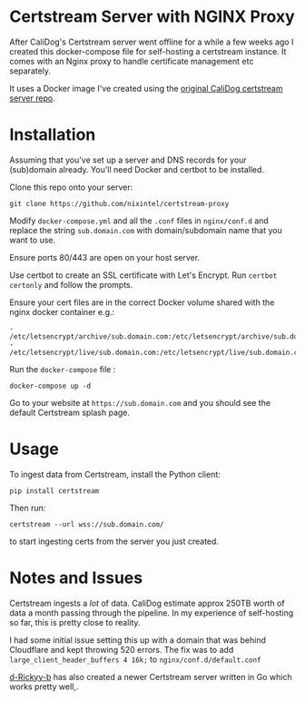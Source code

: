 # Certstream Server with NGINX Proxy

After CaliDog's Certstream server went offline for a while a few weeks ago I created this docker-compose file for self-hosting a certstream instance. It comes with an Nginx proxy to handle certificate management etc separately.

It uses a Docker image I've created using the [original CaliDog certstream server repo](https://github.com/CaliDog/certstream-server). 

# Installation

Assuming that you've set up a server and DNS records for your (sub)domain already. You'll need Docker and certbot to be installed.

Clone this repo onto your server:

`git clone https://github.com/nixintel/certstream-proxy`

Modify `docker-compose.yml` and all the `.conf` files in `nginx/conf.d` and replace the string `sub.domain.com` with domain/subdomain name that you want to use.

Ensure ports 80/443 are open on your host server.

Use certbot to create an SSL certificate with Let's Encrypt. Run `certbot certonly` and follow the prompts.

Ensure your cert files are in the correct Docker volume shared with the nginx docker container e.g.:

``` 
- /etc/letsencrypt/archive/sub.domain.com:/etc/letsencrypt/archive/sub.domain.com
- /etc/letsencrypt/live/sub.domain.com:/etc/letsencrypt/live/sub.domain.com

```
Run the `docker-compose` file :

`docker-compose up -d`

Go to your website at `https://sub.domain.com` and you should see the default Certstream splash page.

# Usage

To ingest data from Certstream, install the Python client:

`pip install certstream`

Then run:

`certstream --url wss://sub.domain.com/`

to start ingesting certs from the server you just created.

# Notes and Issues

Certstream ingests a *lot* of data. CaliDog estimate approx 250TB worth of data a month passing through the pipeline. In my experience of self-hosting so far, this is pretty close to reality.

I had some initial issue setting this up with a domain that was behind Cloudflare and kept throwing 520 errors. The fix was to add  `large_client_header_buffers 4 16k;` to `nginx/conf.d/default.conf`

[d-Rickyy-b](https://github.com/d-Rickyy-b/certstream-server-go) has also created a newer Certstream server written in Go which works pretty well,.
